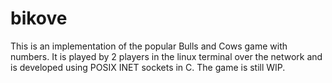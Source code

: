 # bikove
This is an implementation of the popular Bulls and Cows game with numbers.
It is played by 2 players in the linux terminal over the network and is developed using POSIX INET sockets in C.
The game is still WIP.
